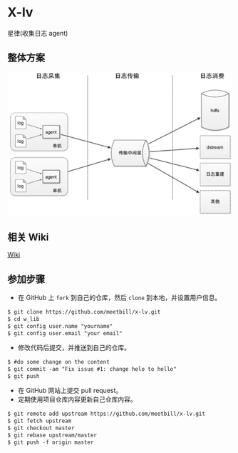 # X-lv
星律(收集日志 agent)

## 整体方案

![Screenshot](./images/x-lv.png)

## 相关 Wiki

[Wiki](https://github.com/meetbill/x-lv/wiki)

## 参加步骤

* 在 GitHub 上 `fork` 到自己的仓库，然后 `clone` 到本地，并设置用户信息。
```
$ git clone https://github.com/meetbill/x-lv.git
$ cd w_lib
$ git config user.name "yourname"
$ git config user.email "your email"
```
* 修改代码后提交，并推送到自己的仓库。
```
$ #do some change on the content
$ git commit -am "Fix issue #1: change helo to hello"
$ git push
```
* 在 GitHub 网站上提交 pull request。
* 定期使用项目仓库内容更新自己仓库内容。
```
$ git remote add upstream https://github.com/meetbill/x-lv.git
$ git fetch upstream
$ git checkout master
$ git rebase upstream/master
$ git push -f origin master
```
